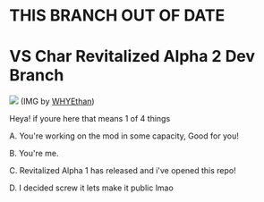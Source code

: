 # THIS BRANCH OUT OF DATE


# VS Char Revitalized Alpha 2 Dev Branch
![](https://vscharimagefiles.neocities.org/imgs/NEWimages/idk%20man%20this%20looks%20cool.png) 
(IMG by [WHYEthan](https://www.youtube.com/channel/UC9lI9voKG3IHdtWIm6TC08Q))

Heya! if youre here that means 1 of 4 things

A. You're working on the mod in some capacity, Good for you!

B. You're me.

C. Revitalized Alpha 1 has released and i've opened this repo!

D. I decided screw it lets make it public lmao
